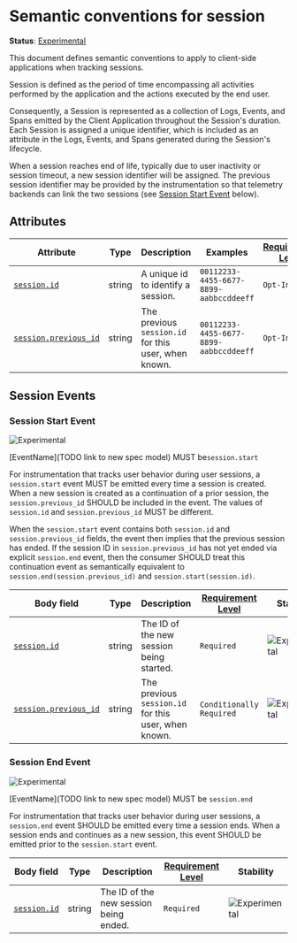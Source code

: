 # Semantic conventions for session

**Status**: [Experimental][DocumentStatus]

This document defines semantic conventions to apply to client-side applications when tracking sessions.

Session is defined as the period of time encompassing all activities performed by the application and the actions
executed by the end user.

Consequently, a Session is represented as a collection of Logs, Events, and Spans emitted by the Client Application
throughout the Session's duration. Each Session is assigned a unique identifier, which is included as an attribute in
the Logs, Events, and Spans generated during the Session's lifecycle.

When a session reaches end of life, typically due to user inactivity or session timeout, a new session identifier
will be assigned. The previous session identifier may be provided by the instrumentation so that telemetry
backends can link the two sessions (see [Session Start Event](#session-start-event) below).

## Attributes

<!-- semconv session-id -->
<!-- NOTE: THIS TEXT IS AUTOGENERATED. DO NOT EDIT BY HAND. -->
<!-- see templates/registry/markdown/snippet.md.j2 -->
<!-- prettier-ignore-start -->
<!-- markdownlint-capture -->
<!-- markdownlint-disable -->

| Attribute  | Type | Description  | Examples  | [Requirement Level](https://opentelemetry.io/docs/specs/semconv/general/attribute-requirement-level/) | Stability |
|---|---|---|---|---|---|
| [`session.id`](/docs/attributes-registry/session.md) | string | A unique id to identify a session. | `00112233-4455-6677-8899-aabbccddeeff` | `Opt-In` | ![Experimental](https://img.shields.io/badge/-experimental-blue) |
| [`session.previous_id`](/docs/attributes-registry/session.md) | string | The previous `session.id` for this user, when known. | `00112233-4455-6677-8899-aabbccddeeff` | `Opt-In` | ![Experimental](https://img.shields.io/badge/-experimental-blue) |

<!-- markdownlint-restore -->
<!-- prettier-ignore-end -->
<!-- END AUTOGENERATED TEXT -->
<!-- endsemconv -->

## Session Events

### Session Start Event

![Experimental](https://img.shields.io/badge/-experimental-blue)

[EventName](TODO link to new spec model) MUST be`session.start`

For instrumentation that tracks user behavior during user sessions, a `session.start` event MUST be emitted
every time a session is created. When a new session is created as a continuation of a prior session,
the `session.previous_id` SHOULD be included in the event. The values of `session.id` and `session.previous_id`
MUST be different.

When the `session.start` event contains both `session.id` and `session.previous_id` fields, the event then implies
that the previous session has ended. If the session ID in `session.previous_id` has not yet ended via explicit
`session.end` event, then the consumer SHOULD treat this continuation event as semantically equivalent to
`session.end(session.previous_id)` and `session.start(session.id)`.

| Body field                                                    | Type   | Description                                          | [Requirement Level](https://opentelemetry.io/docs/specs/semconv/general/attribute-requirement-level/) | Stability                                                        |
|---------------------------------------------------------------|--------|------------------------------------------------------|-------------------------------------------------------------------------------------------------------|------------------------------------------------------------------|
| [`session.id`](/docs/attributes-registry/session.md)          | string | The ID of the new session being started.             | `Required`                                                                                            | ![Experimental](https://img.shields.io/badge/-experimental-blue) |
| [`session.previous_id`](/docs/attributes-registry/session.md) | string | The previous `session.id` for this user, when known. | `Conditionally Required`                                                                              | ![Experimental](https://img.shields.io/badge/-experimental-blue) |

### Session End Event

![Experimental](https://img.shields.io/badge/-experimental-blue)

[EventName](TODO link to new spec model) MUST be `session.end`

For instrumentation that tracks user behavior during user sessions, a `session.end` event SHOULD be emitted
every time a session ends. When a session ends and continues as a new session, this event SHOULD be
emitted prior to the `session.start` event.

| Body field                                                    | Type   | Description                            | [Requirement Level](https://opentelemetry.io/docs/specs/semconv/general/attribute-requirement-level/) | Stability                                                        |
|---------------------------------------------------------------|--------|----------------------------------------|--------------------------|------------------------------------------------------------------|
| [`session.id`](/docs/attributes-registry/session.md)          | string | The ID of the new session being ended. | `Required`                                                | ![Experimental](https://img.shields.io/badge/-experimental-blue) |

[DocumentStatus]: https://opentelemetry.io/docs/specs/otel/document-status
